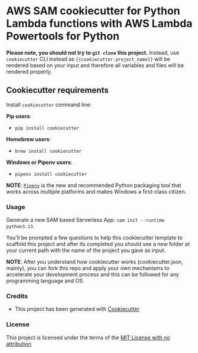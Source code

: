 # AWS SAM cookiecutter for Python Lambda functions with AWS Lambda Powertools for Python

**Please note, you should not try to `git clone` this project.** Instead, use `cookiecutter` CLI instead as `{{cookiecutter.project_name}}` will be rendered based on your input and therefore all variables and files will be rendered properly.

## Cookiecutter requirements

Install `cookiecutter` command line:

**Pip users**:

- `pip install cookiecutter`

**Homebrew users**:

- `brew install cookiecutter`

**Windows or Pipenv users**:

- `pipenv install cookiecutter`

**NOTE**: [`Pipenv`](https://github.com/pypa/pipenv) is the new and recommended Python packaging tool that works across multiple platforms and makes Windows a first-class citizen.

### Usage

Generate a new SAM based Serverless App: `sam init --runtime python3.13`.

You'll be prompted a few questions to help this cookiecutter template to scaffold this project and after its completed you should see a new folder at your current path with the name of the project you gave as input.

**NOTE**: After you understand how cookiecutter works (cookiecutter.json, mainly), you can fork this repo and apply your own mechanisms to accelerate your development process and this can be followed for any programming language and OS.

### Credits

- This project has been generated with [Cookiecutter](https://github.com/audreyr/cookiecutter)

### License

This project is licensed under the terms of the [MIT License with no attribution](/LICENSE)
